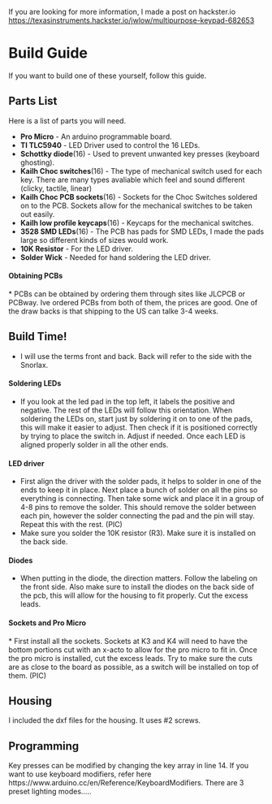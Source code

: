 


If you are looking for more information, I made a post on hackster.io
https://texasinstruments.hackster.io/jwlow/multipurpose-keypad-682653


<h1> Build Guide </h1>
If you want to build one of these yourself, follow this guide.

<h2> Parts List </h2>

  Here is a list of parts you will need.
  * __Pro Micro__ - An arduino programmable board. 
  * __TI TLC5940__ - LED Driver used to control the 16 LEDs.
  * __Schottky diode__(16) - Used to prevent unwanted key presses (keyboard ghosting).
  * __Kailh Choc switches__(16) - The type of mechanical switch used for each key. There are many types avaliable which feel and sound different (clicky, tactile, linear)
  * __Kailh Choc PCB sockets__(16) - Sockets for the Choc Switches soldered on to the PCB. Sockets allow for the mechanical switches to be taken out easily. 
  * __Kailh low profile keycaps__(16) - Keycaps for the mechanical switches.
  * __3528 SMD LEDs__(16) - The PCB has pads for SMD LEDs, I made the pads large so different kinds of sizes would work.
  * __10K Resistor__ - For the LED driver.
  * __Solder Wick__ - Needed for hand soldering the LED driver.
  <h4> Obtaining PCBs </h4>
  * PCBs can be obtained by ordering them through sites like JLCPCB or PCBway. Ive ordered PCBs from both of them, the prices are good. One of the draw backs is that shipping to the US can talke 3-4 weeks.
 
<h2> Build Time! </h2>

* I will use the terms front and back. Back will refer to the side with the Snorlax.

<h4> Soldering LEDs </h4>

* If you look at the led pad in the top left, it labels the positive and negative. The rest of the LEDs will follow this orientation. When soldering the LEDs on, start just by soldering it on to one of the pads, this will make it easier to adjust. Then check if it is positioned correctly by trying to place the switch in. Adjust if needed. Once each LED is aligned properly solder in all the other ends.
 
<h4> LED driver </h4>

* First align the driver with the solder pads, it helps to solder in one of the ends to keep it in place. Next place a bunch of solder on all the pins so everything is connecting. Then take some wick and place it in a group of 4-8 pins to remove the solder. This should remove the solder between each pin, however the solder connecting the pad and the pin will stay. Repeat this with the rest.
(PIC)
* Make sure you solder the 10K resistor (R3). Make sure it is installed on the back side.

<h4> Diodes </h4>

* When putting in the diode, the direction matters. Follow the labeling on the front side. Also make sure to install the diodes on the back side of the pcb, this will allow for the housing to fit properly. Cut the excess leads.

<h4> Sockets and Pro Micro </h4>
* First install all the sockets. Sockets at K3 and K4 will need to have the bottom portions cut with an x-acto to allow for the pro micro to fit in. Once the pro micro is installed, cut the excess leads. Try to make sure the cuts are as close to the board as possible, as a switch will be installed on top of them.
(PIC)

<h2> Housing </h2>
I included the dxf files for the housing. It uses #2 screws.

<h2> Programming </h2>
Key presses can be modified by changing the key array in line 14. If you want to use keyboard modifiers, refer here https://www.arduino.cc/en/Reference/KeyboardModifiers.
There are 3 preset lighting modes.....



